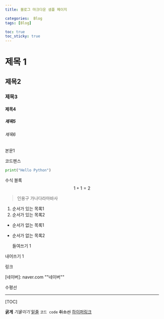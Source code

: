```yaml
---
title: 블로그 마크다운 샘플 페이지

categories:  Blog
tags: [Blog]

toc: true
toc_sticky: true
---
```


# 제목 1

## 제목2

### 제목3

#### 제목4

##### 제목5

###### 제목6



본문1



코드펜스

```python
print("Hello Python")
```

수식 블록
$$
1 + 1 = 2
$$


> 인용구  가나다라마바사

1. 순서가 있는 목록1
2. 순서가 있는 목록2

- 순서가 없는 목록1

- 순서가 없는 목록2

  

  들여쓰기 1

내어쓰기 1

링크

[네이버]: naver.com	""네이버""



[^각주]: 가나다라마바사

수평선

------

[TOC]



**굵게** *기울이기*  <u>밑줄</u> `코드 code` ~~취소선~~  <!--주석--> [하이퍼링크](ㅁㄴㅇㅁㄴㅇ) 